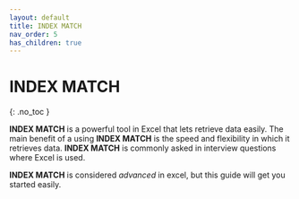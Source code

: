 ```yaml
---
layout: default
title: INDEX MATCH
nav_order: 5
has_children: true
---
```


# INDEX MATCH
{: .no_toc }

**INDEX MATCH** is a powerful tool in Excel that lets retrieve data easily. The main benefit of a using **INDEX MATCH** is the speed and flexibility in which it retrieves data. **INDEX MATCH** is commonly asked in interview questions where Excel is used.

**INDEX MATCH** is considered *advanced* in excel, but this guide will get you started easily.
